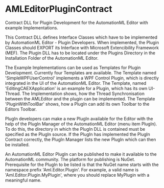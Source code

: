 AMLEditorPluginContract
=======================

Contract DLL for Plugin Development for the AutomationML Editor with example Implementations.

This Contract DLL defines Interface Classes which have to be implemented by AutomationML Editor - Plugin Developers. 
When implemented, the Plugin Classes should EXPORT its Interface with Microsoft Extencibility Framework (MEF).
The Plugin DLL has to be located under the Plugins Directory in the Installation Folder of the AutomationML Editor.

The Example Implementations can be used as Templates for Plugin Development. Currently four Templates are available.
The Template named 'SimpleWPFUserControl' implements a WPF Control Plugin, which is directly integrated 
in the UI of the AutomationML Editor. The Template, named 'EditingCAEXApplication' is an example for a Plugin, 
which has its own UI-Thread. The Implementation shows, how the Thread Synchronisation between the AMLEditor 
and the plugin can be implemented. The Template 'PluginWithToolBar' shows, how a PlugIn can add its own Toolbar to the Editors Toolbar.

PlugIn developers can make a new PlugIn available for the Editor with the help of the PlugIn Manager of the
AutomationML Editor (menu item PlugIn). To do this, the directory in which the PlugIn DLL is contained must
be specified as the PlugIn source. If the PlugIn has implemented the PlugIn Contract correctly, the PlugIn 
Manager lists the new PlugIn which can then be installed.

An AutomationML Editor PlugIn can be published to make it available to the AutomationML community. 
The platform for publishing is NuGet. Prerequisite for the PlugIn to be listed is that the NuGet name 
starts with the namespace prefix 'Aml.Editor.Plugin'. For example, a valid name is 'Aml.Editor.Plugin.MyPlugin', 
where you should replace MyPlugin with a meaningful name.
